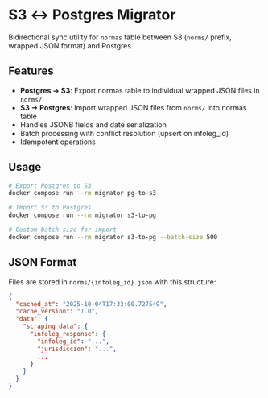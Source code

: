 # S3 ↔ Postgres Migrator

Bidirectional sync utility for `normas` table between S3 (`norms/` prefix, wrapped JSON format) and Postgres.

## Features

- **Postgres → S3**: Export normas table to individual wrapped JSON files in `norms/`
- **S3 → Postgres**: Import wrapped JSON files from `norms/` into normas table
- Handles JSONB fields and date serialization
- Batch processing with conflict resolution (upsert on infoleg_id)
- Idempotent operations

## Usage

```bash
# Export Postgres to S3
docker compose run --rm migrator pg-to-s3

# Import S3 to Postgres
docker compose run --rm migrator s3-to-pg

# Custom batch size for import
docker compose run --rm migrator s3-to-pg --batch-size 500
```

## JSON Format

Files are stored in `norms/{infoleg_id}.json` with this structure:

```json
{
  "cached_at": "2025-10-04T17:33:00.727549",
  "cache_version": "1.0",
  "data": {
    "scraping_data": {
      "infoleg_response": {
        "infoleg_id": "...",
        "jurisdiccion": "...",
        ...
      }
    }
  }
}
```
